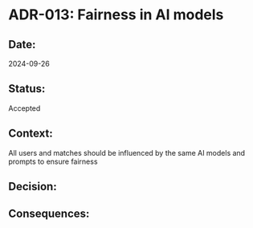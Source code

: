 # ADR-013: Fairness in AI models

## Date:
2024-09-26

## Status:
Accepted

## Context:
All users and matches should be influenced by the same AI models and prompts to ensure fairness

## Decision:

## Consequences:
